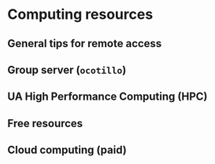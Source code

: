 # Computing resources

## General tips for remote access

## Group server (`ocotillo`)

## UA High Performance Computing (HPC)

## Free resources

## Cloud computing (paid)